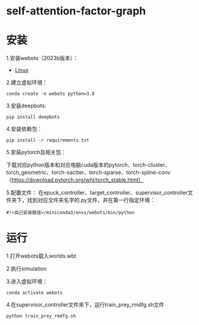# self-attention-factor-graph

# 安装
1.安装webots（2023b版本）：
- [Linux](https://cyberbotics.com/doc/guide/installation-procedure#installation-on-linux)

2.建立虚拟环境：
```
conda create -n webots python=3.8
```

3.安装deepbots:
```
pip install deepbots
```

4.安装依赖包：
```
pip install -r requirements.txt
```

5.安装pytorch及相关包：

下载对应python版本和对应电脑cuda版本的pytorch、torch-cluster、torch_geometric、torch-sactter、torch-sparse、torch-spline-conv（https://download.pytorch.org/whl/torch_stable.html）

5.配置文件：
在epuck_controller、target_controller、supervisor_controller文件夹下，找到对应文件夹名字的.py文件，并在第一行指定环境：
```
#!<自己安装路径>/miniconda3/envs/webots/bin/python
```

# 运行
1.打开webots载入worlds.wbt

2.执行simulation

3.进入虚拟环境：
```
conda activate webots
```

4.在supervisor_controller文件夹下，运行train_prey_rmdfg.sh文件
```
python train_prey_rmdfg.sh
```
